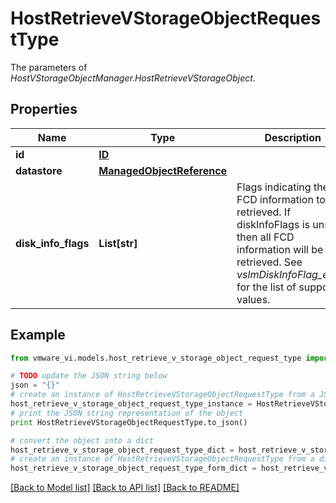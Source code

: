 # HostRetrieveVStorageObjectRequestType

The parameters of *HostVStorageObjectManager.HostRetrieveVStorageObject*. 

## Properties
Name | Type | Description | Notes
------------ | ------------- | ------------- | -------------
**id** | [**ID**](ID.md) |  | 
**datastore** | [**ManagedObjectReference**](ManagedObjectReference.md) |  | 
**disk_info_flags** | **List[str]** | Flags indicating the FCD information to be retrieved. If diskInfoFlags is unset, then all FCD information will be retrieved. See *vslmDiskInfoFlag_enum* for the list of supported values.  | [optional] 

## Example

```python
from vmware_vi.models.host_retrieve_v_storage_object_request_type import HostRetrieveVStorageObjectRequestType

# TODO update the JSON string below
json = "{}"
# create an instance of HostRetrieveVStorageObjectRequestType from a JSON string
host_retrieve_v_storage_object_request_type_instance = HostRetrieveVStorageObjectRequestType.from_json(json)
# print the JSON string representation of the object
print HostRetrieveVStorageObjectRequestType.to_json()

# convert the object into a dict
host_retrieve_v_storage_object_request_type_dict = host_retrieve_v_storage_object_request_type_instance.to_dict()
# create an instance of HostRetrieveVStorageObjectRequestType from a dict
host_retrieve_v_storage_object_request_type_form_dict = host_retrieve_v_storage_object_request_type.from_dict(host_retrieve_v_storage_object_request_type_dict)
```
[[Back to Model list]](../README.md#documentation-for-models) [[Back to API list]](../README.md#documentation-for-api-endpoints) [[Back to README]](../README.md)


